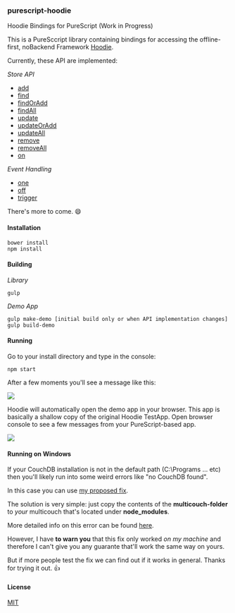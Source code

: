 ### purescript-hoodie

Hoodie Bindings for PureScript (Work in Progress)

This is a PureSccript library containing bindings for accessing the offline-first, noBackend Framework <a href="http://hood.ie/">Hoodie</a>.

Currently, these API are implemented:

*Store API*
- <a href="http://docs.hood.ie/en/techdocs/api/client/hoodie.store.html#storeadd">add</a>
- <a href="http://docs.hood.ie/en/techdocs/api/client/hoodie.store.html#storefind">find</a>
- <a href="http://docs.hood.ie/en/techdocs/api/client/hoodie.store.html#storefindoradd">findOrAdd</a>
- <a href="http://docs.hood.ie/en/techdocs/api/client/hoodie.store.html#storefindall">findAll</a>
- <a href="http://docs.hood.ie/en/techdocs/api/client/hoodie.store.html#storeupdate">update</a>
- <a href="http://docs.hood.ie/en/techdocs/api/client/hoodie.store.html#storeupdateoradd">updateOrAdd</a>
- <a href="http://docs.hood.ie/en/techdocs/api/client/hoodie.store.html#storeupdateall">updateAll</a>
- <a href="http://docs.hood.ie/en/techdocs/api/client/hoodie.store.html#storeremove">remove</a>
- <a href="http://docs.hood.ie/en/techdocs/api/client/hoodie.store.html#storeremoveall">removeAll</a>
- <a href="http://docs.hood.ie/en/techdocs/api/client/hoodie.store.html#storeon">on</a>

*Event Handling*
- <a href="http://docs.hood.ie/en/techdocs/api/client/hoodie.html#one">one</a>
- <a href="http://docs.hood.ie/en/techdocs/api/client/hoodie.html#off">off</a>
- <a href="http://docs.hood.ie/en/techdocs/api/client/hoodie.html#trigger">trigger</a>

There's more to come. :smile:

#### Installation

```shell
bower install
npm install
```

#### Building

*Library*

```shell
gulp
```

*Demo App*

```shell
gulp make-demo [initial build only or when API implementation changes]
gulp build-demo
```

#### Running

Go to your install directory and type in the console:

```shell
npm start
```

After a few moments you'll see a message like this:

<img src="http://fs5.directupload.net/images/160306/7w49zjdd.png"/>

Hoodie will automatically open the demo app in your browser. This app is basically a shallow copy of the original Hoodie TestApp.
Open browser console to see a few messages from your PureScript-based app.

<img src="http://fs5.directupload.net/images/160306/irye87qy.png"/>

#### Running on Windows

If your CouchDB installation is not in the default path (C:\Programs ... etc) then you'll likely run into some weird errors like "no CouchDB found".

In this case you can use <a href="https://github.com/hoodiehq/node-multicouch/pull/31">my proposed fix</a>.

The solution is very simple: just copy the contents of the **multicouch-folder** to _your_ multicouch that's located under **node_modules**.

More detailed info on this error can be found <a href="https://github.com/hoodiehq/node-multicouch/issues/26">here</a>.

However, I have **to warn you** that this fix only worked *on my machine* and therefore I can't give you any guarante that'll work the same way on yours.

But if more people test the fix we can find out if it works in general. Thanks for trying it out. :thumbsup:

#### License

<a href="https://github.com/brakmic/purescript-hoodie/blob/master/LICENSE">MIT</a>


